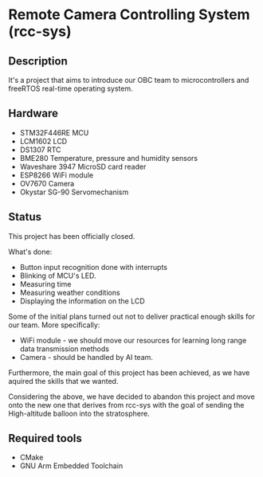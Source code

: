 # Remote Camera Controlling System (rcc-sys)
## Description
It's a project that aims to introduce our OBC team to microcontrollers and freeRTOS real-time operating system.

## Hardware
* STM32F446RE MCU
* LCM1602 LCD
* DS1307 RTC
* BME280 Temperature, pressure and humidity sensors
* Waveshare 3947 MicroSD card reader
* ESP8266 WiFi module
* OV7670 Camera
* Okystar SG-90 Servomechanism

## Status
This project has been officially closed.

What's done:
* Button input recognition done with interrupts
* Blinking of MCU's LED.
* Measuring time
* Measuring weather conditions
* Displaying the information on the LCD

Some of the initial plans turned out not to deliver practical enough skills for our team. More specifically:
* WiFi module - we should move our resources for learning long range data transmission methods
* Camera - should be handled by AI team.

Furthermore, the main goal of this project has been achieved, as we have aquired the skills that we wanted.

Considering the above, we have decided to abandon this project and move onto the new one that derives from rcc-sys with the goal of sending the High-altitude balloon into the stratosphere. 

## Required tools
* CMake
* GNU Arm Embedded Toolchain
